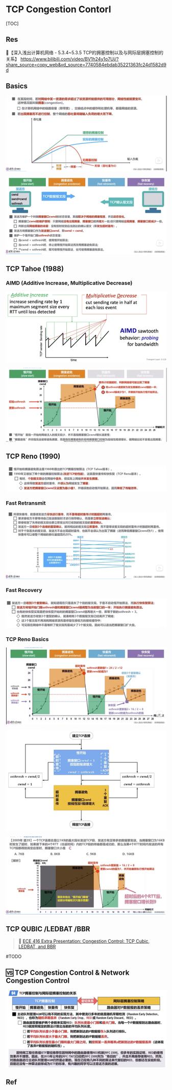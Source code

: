 # TCP Congestion Contorl

[TOC]



## Res
🔗【深入浅出计算机网络 - 5.3.4~5.3.5 TCP的拥塞控制以及与网际层拥塞控制的关系】 https://www.bilibili.com/video/BV1h24y1o7Uj/?share_source=copy_web&vd_source=7740584ebdab35221363fc24d1582d9d



## Basics
![](../../../../../../Assets/Pics/Screenshot%202023-04-22%20at%202.31.30%20PM.png)

![](../../../../../../Assets/Pics/Screenshot%202023-04-22%20at%202.33.10%20PM.png)




## TCP Tahoe (1988)
### AIMD (Additive Increase, Multiplicative Decrease)

![Screenshot 2022-11-13 at 11.49.22 AM](../../../../../../Assets/Pics/Screenshot%202022-11-13%20at%2011.49.22%20AM.png)


![](../../../../../../Assets/Pics/Screenshot%202023-04-22%20at%202.35.32%20PM.png)



## TCP Reno (1990)
![](../../../../../../Assets/Pics/Screenshot%202023-04-22%20at%202.40.35%20PM.png)

### Fast Retransmit
![](../../../../../../Assets/Pics/Screenshot%202023-04-22%20at%202.37.56%20PM.png)


### Fast Recovery
![](../../../../../../Assets/Pics/Screenshot%202023-04-22%20at%202.38.42%20PM.png)


### TCP Reno Basics
![](../../../../../../Assets/Pics/Screenshot%202023-04-22%20at%202.39.50%20PM.png)

![Screenshot 2022-11-13 at 12.44.47 AM](../../../../../../Assets/Pics/Screenshot%202022-11-13%20at%2012.58.06%20AM.png)

![](../../../../../../Assets/Pics/Screenshot%202023-04-22%20at%202.40.05%20PM.png)



## TCP QUBIC /LEDBAT /BBR
> 🔗 [ECE 416 Extra Presentation: Congestion Control: TCP Cubic, LEDBAT, and BBR](https://youtu.be/vqoLacbGIc0)
> 


#TODO 




[CUBIC: A New TCP-Friendly High-Speed TCP Variant]: https://www.cs.princeton.edu/courses/archive/fall16/cos561/papers/Cubic08.pdf, "Lisong Xu"
[CUBIC TCP | Wikipedia]: https://en.wikipedia.org/wiki/CUBIC_TCP


## 🆚 TCP Congestion Control & Network Congestion Control

![Screenshot 2022-11-13 at 10.58.57 AM](../../../../../../Assets/Pics/Screenshot%202022-11-13%20at%2010.58.57%20AM.png)



## Ref
[CUBIC TCP | Wikipedia]: https://en.wikipedia.org/wiki/CUBIC_TCP


